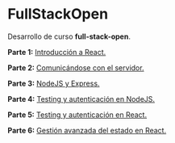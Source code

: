 # FullStackOpen
Desarrollo de curso **full-stack-open**.

**Parte 1:** [Introducción a React.](https://github.com/thiago-laurence/full-stack-open/tree/main/part1/part1)

**Parte 2:** [Comunicándose con el servidor.](https://github.com/thiago-laurence/full-stack-open/tree/main/part2/part2)

**Parte 3:** [NodeJS y Express.](https://github.com/thiago-laurence/full-stack-open/tree/main/part3)

**Parte 4:** [Testing y autenticación en NodeJS.](https://github.com/thiago-laurence/full-stack-open/tree/main/part4)

**Parte 5:** [Testing y autenticación en React.](https://github.com/thiago-laurence/full-stack-open/tree/main/part5)

**Parte 6:** [Gestión avanzada del estado en React.](https://github.com/thiago-laurence/full-stack-open/tree/main/part6/part6)